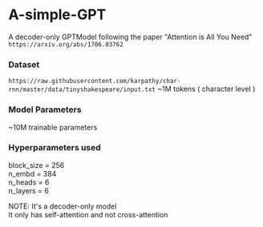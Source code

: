 # A-simple-GPT

A decoder-only GPTModel following the paper "Attention is All You Need"
`https://arxiv.org/abs/1706.03762`

### Dataset
```https://raw.githubusercontent.com/karpathy/char-rnn/master/data/tinyshakespeare/input.txt```
~1M tokens ( character level )

### Model Parameters
~10M trainable parameters

### Hyperparameters used
block_size = 256 <br/>
n_embd = 384 <br/>
n_heads = 6 <br/>
n_layers = 6 <br/>

NOTE:
It's a decoder-only model <br/>
It only has self-attention and not cross-attention
